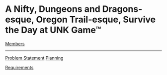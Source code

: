 # A Nifty, Dungeons and Dragons-esque, Oregon Trail-esque, Survive the Day at UNK Game™
[Members](https://github.com/SirRexOfRider/CYBR404-UNK-Oregon-Trail/blob/main/Project/Members.md)
<hr>

[Problem Statement]()
[Planning](https://github.com/SirRexOfRider/CYBR404-UNK-Oregon-Trail/blob/main/Project/Planning/Planning.md)

[Requirements](https://github.com/SirRexOfRider/CYBR404-UNK-Oregon-Trail/blob/main/Project/Requirements/Requirements.md)

